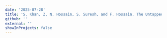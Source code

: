 ```yaml
---
date: '2025-07-28'
title: 'S. Khan, Z. N. Hossain, S. Suresh, and F. Hossain. The Untapped Hydropower Potential of Large Cities of The World, July 2025 [In Review]'
github: ''
external: ''
showInProjects: false
---
```

